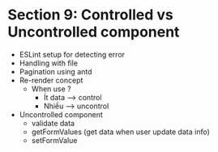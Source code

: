 # Section 9: Controlled vs Uncontrolled component

- ESLint setup for detecting error
- Handling with file
- Pagination using antd
- Re-render concept
    - When use ?
        - Ít data --> control
        - Nhiều --> uncontrol 
- Uncontrolled component
    - validate data
    - getFormValues (get data when user update data info)
    - setFormValue